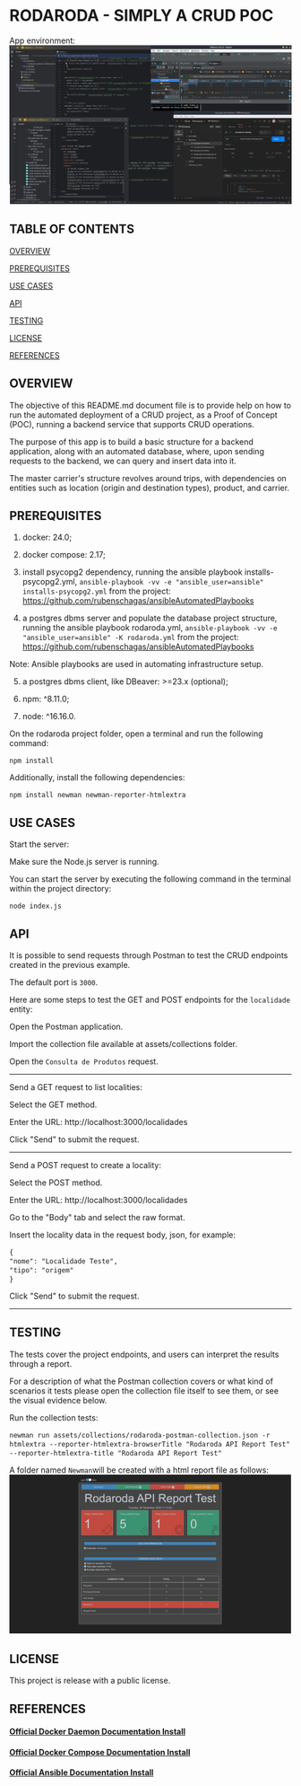 # RODARODA - SIMPLY A CRUD POC

App environment:
![](./assets/readMeMd/env.png)

## TABLE OF CONTENTS

[OVERVIEW](#overview)

[PREREQUISITES](#prerequisites)

[USE CASES](#use-cases)

[API](#api)

[TESTING](#testing)

[LICENSE](#license)

[REFERENCES](#references)

## OVERVIEW

The objective of this README.md document file is to provide help on how to run the automated deployment of a CRUD project, as a Proof of Concept (POC), running a backend service that supports CRUD operations.

The purpose of this app is to build a basic structure for a backend application, along with an automated database, where, upon sending requests to the backend, we can query and insert data into it.

The master carrier's structure revolves around trips, with dependencies on entities such as location (origin and destination types), product, and carrier.

## PREREQUISITES

1. docker: 24.0;

2. docker compose: 2.17;

3. install psycopg2 dependency, running the ansible playbook installs-psycopg2.yml,
`ansible-playbook -vv -e "ansible_user=ansible" installs-psycopg2.yml`
from the project:
https://github.com/rubenschagas/ansibleAutomatedPlaybooks

4. a postgres dbms server and populate the database project structure, running the ansible playbook rodaroda.yml,
`ansible-playbook -vv -e "ansible_user=ansible" -K rodaroda.yml`
from the project:
https://github.com/rubenschagas/ansibleAutomatedPlaybooks

Note: Ansible playbooks are used in automating infrastructure setup.

5. a postgres dbms client, like DBeaver: >=23.x (optional);

6. npm: ^8.11.0;

7. node: ^16.16.0.

On the rodaroda project folder, open a terminal and run the following command:

```
npm install
```

Additionally, install the following dependencies:

```
npm install newman newman-reporter-htmlextra
```

## USE CASES

Start the server:

Make sure the Node.js server is running. 

You can start the server by executing the following command in the terminal within the project directory:

```
node index.js
```

## API

It is possible to send requests through Postman to test the CRUD endpoints created in the previous example. 

The default port is `3000`.

Here are some steps to test the GET and POST endpoints for the `localidade` entity:

Open the Postman application.

Import the collection file available at assets/collections folder.

Open the `Consulta de Produtos` request.

---

Send a GET request to list localities:

Select the GET method.

Enter the URL: http://localhost:3000/localidades

Click "Send" to submit the request.

---

Send a POST request to create a locality:

Select the POST method.

Enter the URL: http://localhost:3000/localidades

Go to the "Body" tab and select the raw format.

Insert the locality data in the request body, json, for example:

```
{
"nome": "Localidade Teste",
"tipo": "origem"
}
```

Click "Send" to submit the request.

---

## TESTING

The tests cover the project endpoints, and users can interpret the results through a report. 

For a description of what the Postman collection covers or what kind of scenarios it tests please open the collection file itself to see them, or see the visual evidence below.

Run the collection tests:

```
newman run assets/collections/rodaroda-postman-collection.json -r htmlextra --reporter-htmlextra-browserTitle "Rodaroda API Report Test" --reporter-htmlextra-title "Rodaroda API Report Test"
```

A folder named `Newman`will be created with a html report file as follows:
![](./assets/readMeMd/newman-html-extra-report.png)

## LICENSE

This project is release with a public license.

## REFERENCES

#### [Official Docker Daemon Documentation Install](https://docs.docker.com/engine/install/ubuntu/)

#### [Official Docker Compose Documentation Install](https://docs.docker.com/compose/install/linux/#install-the-plugin-manually)

#### [Official Ansible Documentation Install](https://docs.ansible.com/ansible/2.9/installation_guide/intro_installation.html#installing-ansible-on-ubuntu)
